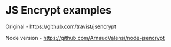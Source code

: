 # JS Encrypt examples

Original - https://github.com/travist/jsencrypt

Node version - https://github.com/ArnaudValensi/node-jsencrypt

